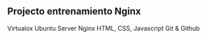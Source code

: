## Projecto entrenamiento Nginx
   Virtualox
   Ubuntu Server
   Nginx
   HTML, CSS, Javascript
   Git & Github
